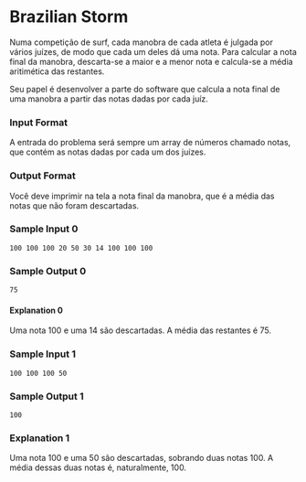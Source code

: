 # Brazilian Storm

Numa competição de surf, cada manobra de cada atleta é julgada por vários juízes, de modo que cada um deles dá uma nota. Para calcular a nota final da manobra, descarta-se a maior e a menor nota e calcula-se a média aritimética das restantes.

Seu papel é desenvolver a parte do software que calcula a nota final de uma manobra a partir das notas dadas por cada juíz.

### Input Format

A entrada do problema será sempre um array de números chamado notas, que contém as notas dadas por cada um dos juízes.

### Output Format

Você deve imprimir na tela a nota final da manobra, que é a média das notas que não foram descartadas.

### Sample Input 0

`100 100 100 20 50 30 14 100 100 100`

### Sample Output 0

`75`

#### Explanation 0

Uma nota 100 e uma 14 são descartadas. A média das restantes é 75.

### Sample Input 1

`100 100 100 50`

### Sample Output 1

`100`

### Explanation 1

Uma nota 100 e uma 50 são descartadas, sobrando duas notas 100. A média dessas duas notas é, naturalmente, 100.
